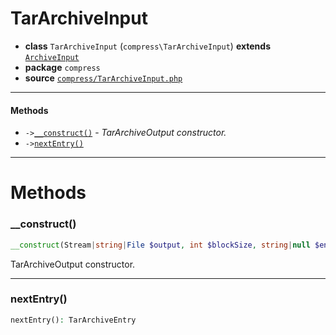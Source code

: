 # TarArchiveInput

- **class** `TarArchiveInput` (`compress\TarArchiveInput`) **extends** [`ArchiveInput`](https://github.com/jphp-compiler/jphp/blob/master/exts/jphp-compress-ext/api-docs/classes/compress/ArchiveInput.md)
- **package** `compress`
- **source** [`compress/TarArchiveInput.php`](./src/main/resources/JPHP-INF/sdk/compress/TarArchiveInput.php)


---

#### Methods

- `->`[`__construct()`](#method-__construct) - _TarArchiveOutput constructor._
- `->`[`nextEntry()`](#method-nextentry)

---
# Methods

<a name="method-__construct"></a>

### __construct()
```php
__construct(Stream|string|File $output, int $blockSize, string|null $encoding): void
```
TarArchiveOutput constructor.

---

<a name="method-nextentry"></a>

### nextEntry()
```php
nextEntry(): TarArchiveEntry
```